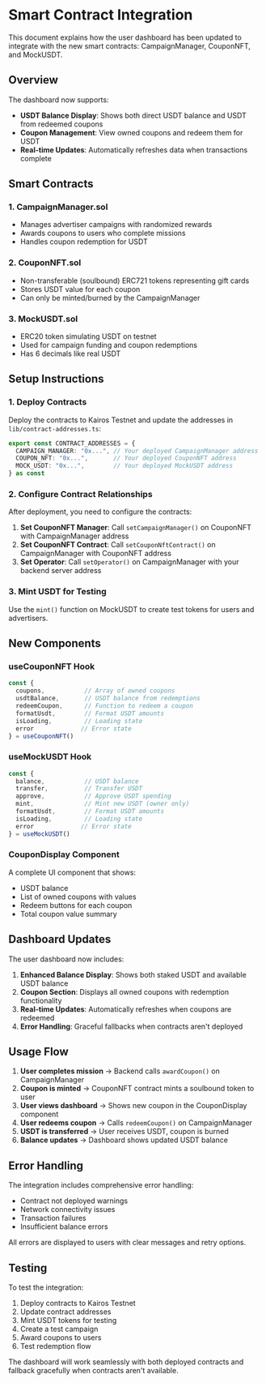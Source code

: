 # Smart Contract Integration

This document explains how the user dashboard has been updated to integrate with the new smart contracts: CampaignManager, CouponNFT, and MockUSDT.

## Overview

The dashboard now supports:
- **USDT Balance Display**: Shows both direct USDT balance and USDT from redeemed coupons
- **Coupon Management**: View owned coupons and redeem them for USDT
- **Real-time Updates**: Automatically refreshes data when transactions complete

## Smart Contracts

### 1. CampaignManager.sol
- Manages advertiser campaigns with randomized rewards
- Awards coupons to users who complete missions
- Handles coupon redemption for USDT

### 2. CouponNFT.sol
- Non-transferable (soulbound) ERC721 tokens representing gift cards
- Stores USDT value for each coupon
- Can only be minted/burned by the CampaignManager

### 3. MockUSDT.sol
- ERC20 token simulating USDT on testnet
- Used for campaign funding and coupon redemptions
- Has 6 decimals like real USDT

## Setup Instructions

### 1. Deploy Contracts
Deploy the contracts to Kairos Testnet and update the addresses in `lib/contract-addresses.ts`:

```typescript
export const CONTRACT_ADDRESSES = {
  CAMPAIGN_MANAGER: "0x...", // Your deployed CampaignManager address
  COUPON_NFT: "0x...",       // Your deployed CouponNFT address  
  MOCK_USDT: "0x...",        // Your deployed MockUSDT address
} as const
```

### 2. Configure Contract Relationships
After deployment, you need to configure the contracts:

1. **Set CouponNFT Manager**: Call `setCampaignManager()` on CouponNFT with CampaignManager address
2. **Set CouponNFT Contract**: Call `setCouponNftContract()` on CampaignManager with CouponNFT address
3. **Set Operator**: Call `setOperator()` on CampaignManager with your backend server address

### 3. Mint USDT for Testing
Use the `mint()` function on MockUSDT to create test tokens for users and advertisers.

## New Components

### useCouponNFT Hook
```typescript
const { 
  coupons,           // Array of owned coupons
  usdtBalance,       // USDT balance from redemptions
  redeemCoupon,      // Function to redeem a coupon
  formatUsdt,        // Format USDT amounts
  isLoading,         // Loading state
  error             // Error state
} = useCouponNFT()
```

### useMockUSDT Hook
```typescript
const { 
  balance,           // USDT balance
  transfer,          // Transfer USDT
  approve,           // Approve USDT spending
  mint,              // Mint new USDT (owner only)
  formatUsdt,        // Format USDT amounts
  isLoading,         // Loading state
  error             // Error state
} = useMockUSDT()
```

### CouponDisplay Component
A complete UI component that shows:
- USDT balance
- List of owned coupons with values
- Redeem buttons for each coupon
- Total coupon value summary

## Dashboard Updates

The user dashboard now includes:

1. **Enhanced Balance Display**: Shows both staked USDT and available USDT balance
2. **Coupon Section**: Displays all owned coupons with redemption functionality
3. **Real-time Updates**: Automatically refreshes when coupons are redeemed
4. **Error Handling**: Graceful fallbacks when contracts aren't deployed

## Usage Flow

1. **User completes mission** → Backend calls `awardCoupon()` on CampaignManager
2. **Coupon is minted** → CouponNFT contract mints a soulbound token to user
3. **User views dashboard** → Shows new coupon in the CouponDisplay component
4. **User redeems coupon** → Calls `redeemCoupon()` on CampaignManager
5. **USDT is transferred** → User receives USDT, coupon is burned
6. **Balance updates** → Dashboard shows updated USDT balance

## Error Handling

The integration includes comprehensive error handling:
- Contract not deployed warnings
- Network connectivity issues
- Transaction failures
- Insufficient balance errors

All errors are displayed to users with clear messages and retry options.

## Testing

To test the integration:

1. Deploy contracts to Kairos Testnet
2. Update contract addresses
3. Mint USDT tokens for testing
4. Create a test campaign
5. Award coupons to users
6. Test redemption flow

The dashboard will work seamlessly with both deployed contracts and fallback gracefully when contracts aren't available.
